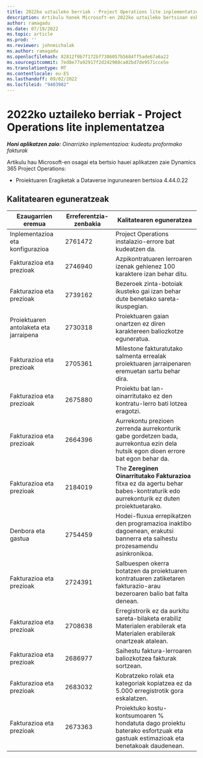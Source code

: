 ```yaml
---
title: 2022ko uztaileko berriak - Project Operations lite inplementatzea
description: Artikulu honek Microsoft-en 2022ko uztaileko bertsioan eskuragarri dauden kalitate eguneratzeei buruzko informazioa eskaintzen du Dynamics 365 Project Operations lite inplementazioa.
author: ramagadu
ms.date: 07/19/2022
ms.topic: article
ms.prod: ''
ms.reviewer: johnmichalak
ms.author: ramagadu
ms.openlocfilehash: 82812f0b7f172bf7386057b5684ff5ade67a6a22
ms.sourcegitcommit: 7ed8e77a92917f2d242988ca02bd7de9571cce5e
ms.translationtype: MT
ms.contentlocale: eu-ES
ms.lasthandoff: 09/02/2022
ms.locfileid: "9403982"
---
```

# <a name="whats-new-july-2022---project-operations-lite-deployment"></a>2022ko uztaileko berriak - Project Operations lite inplementatzea

_**Honi aplikatzen zaio:** Oinarrizko inplementazioa: kudeatu proformako fakturak_

Artikulu hau Microsoft-en osagai eta bertsio hauei aplikatzen zaie Dynamics 365 Project Operations:

- Proiektuaren Eragiketak a Dataverse ingurunearen bertsioa 4.44.0.22

## <a name="quality-updates"></a>Kalitatearen eguneratzeak

| Ezaugarrien eremua | Erreferentzia-zenbakia | Kalitatearen eguneratzea |
| --- | --- | --- |
| Inplementazioa eta konfigurazioa | 2761472 | Project Operations instalazio-errore bat kudeatzen da. |
| Fakturazioa eta prezioak | 2746940 | Azpikontratuaren lerroaren izenak gehienez 100 karaktere izan behar ditu. |
| Fakturazioa eta prezioak | 2739162 | Bezeroek zinta-botoiak ikusteko gai izan behar dute benetako sareta-ikuspegian. |
| Proiektuaren antolaketa eta jarraipena | 2730318 | Proiektuaren gaian onartzen ez diren karaktereen baliozkotze eguneratua. |
| Fakturazioa eta prezioak | 2705361 | Milestone fakturatutako salmenta errealak proiektuaren jarraipenaren eremuetan sartu behar dira. |
| Fakturazioa eta prezioak | 2675880 | Proiektu bat lan-oinarritutako ez den kontratu-lerro bati lotzea eragotzi. |
| Fakturazioa eta prezioak | 2664396 | Aurrekontu prezioen zerrenda aurrekonturik gabe gordetzen bada, aurrekontua ezin dela hutsik egon dioen errore bat egon behar da. |
| Fakturazioa eta prezioak | 2184019 | The **Zereginen Oinarritutako Fakturazioa** fitxa ez da agertu behar babes-kontraturik edo aurrekonturik ez duten proiektuetarako. |
| Denbora eta gastua | 2754459 | Hodei-fluxua errepikatzen den programazioa inaktibo dagoenean, erakutsi bannerra eta saihestu prozesamendu asinkronikoa. |
| Fakturazioa eta prezioak | 2724391 | Salbuespen okerra botatzen da proiektuaren kontratuaren zatiketaren fakturazio-arau bezeroaren balio bat falta denean. |
| Fakturazioa eta prezioak | 2708638 | Erregistrorik ez da aurkitu sareta-bilaketa erabiliz Materialen erabilerak eta Materialen erabilerak onartzeak atalean.|
| Fakturazioa eta prezioak | 2686977 | Saihestu faktura-lerroaren baliozkotzea fakturak sortzean. |
| Fakturazioa eta prezioak | 2683032 | Kobratzeko rolak eta kategoriak kopiatzea ez da 5.000 erregistrotik gora eskalatzen.|
| Fakturazioa eta prezioak | 2673363 | Proiektuko kostu-kontsumoaren % hondatuta dago proiektu baterako esfortzuak eta gastuak estimazioak eta benetakoak daudenean. |
